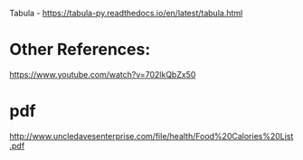 Tabula - https://tabula-py.readthedocs.io/en/latest/tabula.html

# Other References:
https://www.youtube.com/watch?v=702lkQbZx50

# pdf
http://www.uncledavesenterprise.com/file/health/Food%20Calories%20List.pdf
